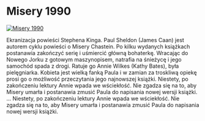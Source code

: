 Misery 1990 
=============
[![Misery 1990 ](http://vidos.pl/images/player.gif)](http://vidos.pl/misery-1990)

 Ekranizacja powieści Stephena Kinga. Paul Sheldon (James Caan) jest autorem cyklu powieści o Misery Chastein. Po kilku wydanych książkach postanawia zakończyć serię i uśmiercić główną bohaterkę. Wracając do Nowego Jorku z gotowym maszynopisem, natrafia na śnieżycę i jego samochód spada z drogi. Ratuje go Annie Wilkes (Kathy Bates), była pielęgniarka. Kobieta jest wielką fanką Paula i w zamian za troskliwą opiekę prosi go o możliwość przeczytania jego najnowszej książki. Niestety, po zakończeniu lektury Annie wpada we wściekłość. Nie zgadza się na to, aby Misery umarła i postanawia zmusić Paula do napisania nowej wersji książki.   ... Niestety, po zakończeniu lektury Annie wpada we wściekłość. Nie zgadza się na to, aby Misery umarła i postanawia zmusić Paula do napisania nowej wersji książki.
